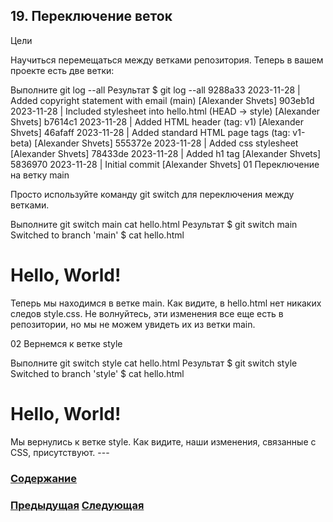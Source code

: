 ##  19. Переключение веток

Цели

Научиться перемещаться между ветками репозитория.
Теперь в вашем проекте есть две ветки:

Выполните
git log --all
Результат
$ git log --all
9288a33 2023-11-28 | Added copyright statement with email (main) [Alexander Shvets]
903eb1d 2023-11-28 | Included stylesheet into hello.html (HEAD -> style) [Alexander Shvets]
b7614c1 2023-11-28 | Added HTML header (tag: v1) [Alexander Shvets]
46afaff 2023-11-28 | Added standard HTML page tags (tag: v1-beta) [Alexander Shvets]
555372e 2023-11-28 | Added css stylesheet [Alexander Shvets]
78433de 2023-11-28 | Added h1 tag [Alexander Shvets]
5836970 2023-11-28 | Initial commit [Alexander Shvets]
01 Переключение на ветку main

Просто используйте команду git switch для переключения между ветками.

Выполните
git switch main
cat hello.html
Результат
$ git switch main
Switched to branch 'main'
$ cat hello.html
<!-- Author: Alexander Shvets (alex@githowto.com) -->
<html>
  <head>
  </head>
  <body>
    <h1>Hello, World!</h1>
  </body>
</html>
Теперь мы находимся в ветке main. Как видите, в hello.html нет никаких следов style.css. Не волнуйтесь, эти изменения все еще есть в репозитории, но мы не можем увидеть их из ветки main.

02 Вернемся к ветке style

Выполните
git switch style
cat hello.html
Результат
$ git switch style
Switched to branch 'style'
$ cat hello.html
<!-- Author: Alexander Shvets (alex@githowto.com) -->
<html>
  <head>
    <link type="text/css" rel="stylesheet" media="all" href="style.css" />
  </head>
  <body>
    <h1>Hello, World!</h1>
  </body>
</html>
Мы вернулись к ветке style. Как видите, наши изменения, связанные с CSS, присутствуют.
---

### [Содержание](./bookgit.md)
### [Предыдущая](./book19.md)   [Следующая](./book21.md)